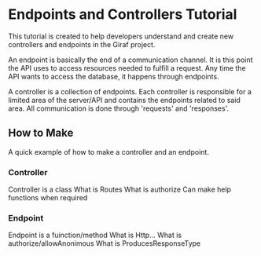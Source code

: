 # Endpoints and Controllers Tutorial
This tutorial is created to help developers understand and create new controllers and endpoints in the Giraf project.

An endpoint is basically the end of a communication channel.
It is this point the API uses to access resources needed to fulfill a request.
Any time the API wants to access the database, it happens through endpoints.

A controller is a collection of endpoints.
Each controller is responsible for a limited area of the server/API and contains the endpoints related to said area.
All communication is done through 'requests' and 'responses'.

## How to Make
A quick example of how to make a controller and an endpoint. 

### Controller
Controller is a class
What is Routes 
What is authorize
Can make help functions when required


### Endpoint
Endpoint is a fuinction/method
What is Http...
What is authorize/allowAnonimous
What is ProducesResponseType
